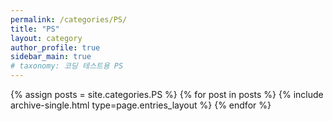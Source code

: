```yaml
---
permalink: /categories/PS/
title: "PS"
layout: category
author_profile: true
sidebar_main: true
# taxonomy: 코딩 테스트용 PS
---
```

{% assign posts = site.categories.PS %}
{% for post in posts %} 
{% include archive-single.html type=page.entries_layout %} 
{% endfor %}